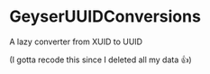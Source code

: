 # GeyserUUIDConversions
A lazy converter from XUID to UUID

(I gotta recode this since I deleted all my data 👍)
